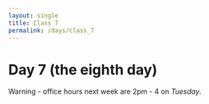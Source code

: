 ```yaml
---
layout: single
title: Class 7
permalink: /days/class_7
---
```


# Day 7 (the eighth day)

Warning - office hours next week are 2pm - 4 on *Tuesday*.
